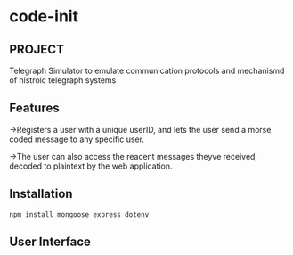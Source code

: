# code-init
## PROJECT
Telegraph Simulator to emulate communication protocols and mechanismd of histroic telegraph systems
## Features
->Registers a user with a unique userID, and lets the user send a morse coded message to any specific user.

->The user can also access the reacent messages theyve received, decoded to plaintext by the web application.

## Installation
```
npm install mongoose express dotenv
```

## User Interface


